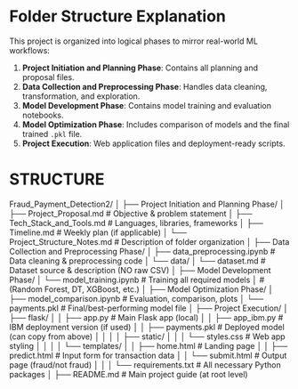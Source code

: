 # Folder Structure Explanation

This project is organized into logical phases to mirror real-world ML workflows:

1. **Project Initiation and Planning Phase**: Contains all planning and proposal files.
2. **Data Collection and Preprocessing Phase**: Handles data cleaning, transformation, and exploration.
3. **Model Development Phase**: Contains model training and evaluation notebooks.
4. **Model Optimization Phase**: Includes comparison of models and the final trained `.pkl` file.
5. **Project Execution**: Web application files and deployment-ready scripts.


# STRUCTURE
Fraud_Payment_Detection2/
│
├── Project Initiation and Planning Phase/
│   ├── Project_Proposal.md               # Objective & problem statement
│   ├── Tech_Stack_and_Tools.md           # Languages, libraries, frameworks
│   ├── Timeline.md                       # Weekly plan (if applicable)
│   └── Project_Structure_Notes.md        # Description of folder organization
│
├── Data Collection and Preprocessing Phase/
│   ├── data_preprocessing.ipynb          # Data cleaning & preprocessing code
│   └── data/
│       └── dataset.md                    # Dataset source & description (NO raw CSV)
│
├── Model Development Phase/
│   └── model_training.ipynb              # Training all required models
│                                         # (Random Forest, DT, XGBoost, etc.)
│
├── Model Optimization Phase/
│   ├── model_comparison.ipynb            # Evaluation, comparison, plots
│   └── payments.pkl                      # Final/best-performing model file
│
├── Project Execution/
│   ├── flask/
│   │   ├── app.py                        # Main Flask app (local)
│   │   ├── app_ibm.py                    # IBM deployment version (if used)
│   │   ├── payments.pkl                  # Deployed model (can copy from above)
│   │
│   │   ├── static/
│   │   │   └── styles.css                # Web app styling
│   │
│   │   └── templates/
│   │       ├── home.html                 # Landing page
│   │       ├── predict.html              # Input form for transaction data
│   │       └── submit.html               # Output page (fraud/not fraud)
│   │
│   └── requirements.txt                  # All necessary Python packages
│
├── README.md                             # Main project guide (at root level)

